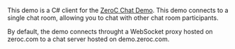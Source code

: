 This demo is a C# client for the [ZeroC Chat Demo](https://zeroc.com/chat/index.html). This demo connects to a single chat room, allowing you to chat with other chat room participants.

By default, the demo connects throught a WebSocket proxy hosted on zeroc.com to a chat server hosted on demo.zeroc.com.
